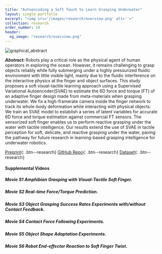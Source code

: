 ```yaml
---
title: "Autoencoding a Soft Touch to Learn Grasping Underwater"
layout: single-portfolio
excerpt: "<img src='/images/research/overview.png' alt=''>"
collection: research
order_number: 10
header: 
  og_image: "research/overview.png"
---
```




![graphical_abstract](https://github.com/Gabriel-Ning/gabriel-ning.github.io/assets/42087775/6a22d955-43e6-47f9-b88e-18cd96b043e2)



<b><i>Abstract: </i></b>Robots play a critical role as the physical agent of human operators in exploring the ocean. However, it remains challenging to grasp objects reliably while fully submerging under a highly pressurized fluidic environment with little visible light, mainly due to the fluidic interference on the interactive physics at the finger and object surfaces. This study proposes a soft visual-tactile learning approach using a Supervised Variational Autoencoder(SVAE) to estimate the 6D force and torque (FT) of an adaptive finger design made from meta-materials when grasping underwater. We fix a high-framerate camera inside the finger network to track its whole-body deformation while interacting with physical objects. We train an SVAE model to
establish a series of latent variables for accurate 6D force and torque estimation against commercial FT sensors. The sensorized soft finger enables us to perform reactive grasping under the water with tactile intelligence. Our results extend the use of SVAE in tactile perception for soft, delicate, and reactive grasping under the water, paving the pathway for future research in learning-based grasping intelligence for underwater robotics.


[Preprint](/files/pdf/research/IEEE/draft.pdf){: .btn--research}
[GitHub Repo](https://github.com/bionicdl-sustech/AmphibiousSoftFinger){: .btn--research} 
[Dataset](https://drive.google.com/file/d/19CmZHYsDnuvNeUjVXZHiOqFZsTBYsM9z/view?usp=sharing){: .btn--research}

#### Supplemental Videos
##### Movie S1 Amphibian Grasping with Visual-Tactile Soft Finger.
##### Movie S2 Real-time Force/Torque Prediction.
##### Movie S3 Object Grasping Success Rates Experiments with/without Contact Feedback.
##### Movie S4 Contact Force Following Experiments.
##### Movie S5 Object Shape Adaptation Experiments.
##### Movie S6 Robot End-effector Reaction to Soft Finger Twist.





